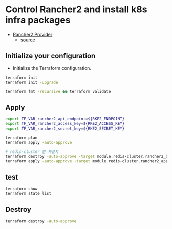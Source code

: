# Control Rancher2 and install k8s infra packages

- [Rancher2 Provider](https://registry.terraform.io/providers/terraform-provider-openstack/openstack/latest)
  - [source](https://github.com/rancher/terraform-provider-rancher2)


## Initialize your configuration

- Initialize the Terraform configuration.

```sh
terraform init
terraform init -upgrade

terraform fmt -recursive && terraform validate
```

## Apply

```sh
export TF_VAR_rancher2_api_endpoint=${RKE2_ENDPOINT}
export TF_VAR_rancher2_access_key=${RKE2_ACCESS_KEY}
export TF_VAR_rancher2_secret_key=${RKE2_SECRET_KEY}

terraform plan
terraform apply -auto-approve

# redis-cluster 만 재설치
terraform destroy -auto-approve -target module.redis-cluster.rancher2_app_v2.redis-cluster
terraform apply -auto-approve -target module.redis-cluster.rancher2_app_v2.redis-cluster
```

## test

```sh
terraform show
terraform state list
```

## Destroy

```sh
terraform destroy -auto-approve
```

